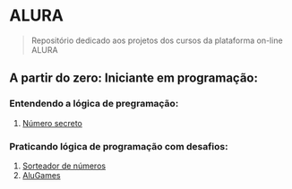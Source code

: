 # ALURA
> Repositório dedicado aos projetos dos cursos da plataforma on-line ALURA
## A partir do zero: Iniciante em programação:
  ### Entendendo a lógica de pregramação:
  1. [Número secreto](https://github.com/BorgesMTP/ALURA/tree/main/numero-secreto)
  ### Praticando lógica de programação com desafios:
  1. [Sorteador de números](https://github.com/BorgesMTP/ALURA/tree/main/sorteador-numeros)
  2. [AluGames](https://github.com/BorgesMTP/ALURA/tree/main/alugames)
